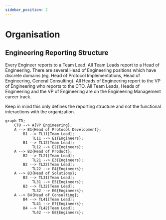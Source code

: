 ```yaml
---
sidebar_position: 2
---
```

# Organisation

## Engineering Reporting Structure
Every Engineer reports to a Team Lead. All Team Leads report to a Head of Engineering. There are several Head of Engineering positions which have discrete domains (eg. Head of Protocol Implementations, Head of Engineering, General Consulting). All Heads of Engineering report to the VP of Engineering who reports to the CTO. All Team Leads, Heads of Engineering and the VP of Engineering are on the Engineering Management career track.

Keep in mind this only defines the reporting structure and not the functional interactions with the organization.

```mermaid
graph TD;
    CTO --> A{VP Engineering};
    A --> B1{Head of Protocol Development};
        B1 --> TL11[Team Lead];
            TL11 --> E1{Engineers}; 
        B1 --> TL12[Team Lead];
            TL12 --> E2{Engineers}; 
    A --> B2{Head of Product};
        B2 --> TL21[Team Lead];
            TL21 --> E3{Engineers}; 
        B2 --> TL22[Team Lead];
            TL22 --> E4{Engineers}; 
    A --> B3{Head of Solutions};
        B3 --> TL31[Team Lead];
            TL31 --> E5{Engineers}; 
        B3 --> TL32[Team Lead];
            TL32 --> E6{Engineers}; 
    A --> B4{Head of Consulting};
        B4 --> TL41[Team Lead];
            TL41 --> E7{Engineers}; 
        B4 --> TL42[Team Lead];
            TL42 --> E8{Engineers}; 
```